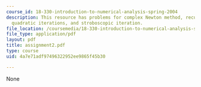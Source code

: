 ```yaml
---
course_id: 18-330-introduction-to-numerical-analysis-spring-2004
description: This resource has problems for complex Newton method, recurrence relation,
  quadratic iterations, and stroboscopic iteration.
file_location: /coursemedia/18-330-introduction-to-numerical-analysis-spring-2004/4a7e71adf97496322952ee9865f45b30_assignment2.pdf
file_type: application/pdf
layout: pdf
title: assignment2.pdf
type: course
uid: 4a7e71adf97496322952ee9865f45b30

---
```

None